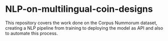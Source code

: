 # NLP-on-multilingual-coin-designs
This repository covers the work done on the Corpus Nummorum dataset, creating a NLP pipeline from training to deploying the model as API and also to automate this process.
